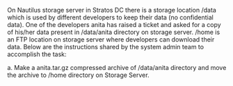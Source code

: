 On Nautilus storage server in Stratos DC there is a storage location /data which is used by different developers to keep their data (no confidential data). One of the developers anita has raised a ticket and asked for a copy of his/her data present in /data/anita directory on storage server. /home is an FTP location on storage server where developers can download their data. Below are the instructions shared by the system admin team to accomplish the task:


a. Make a anita.tar.gz compressed archive of /data/anita directory and move the archive to /home directory on Storage Server.
